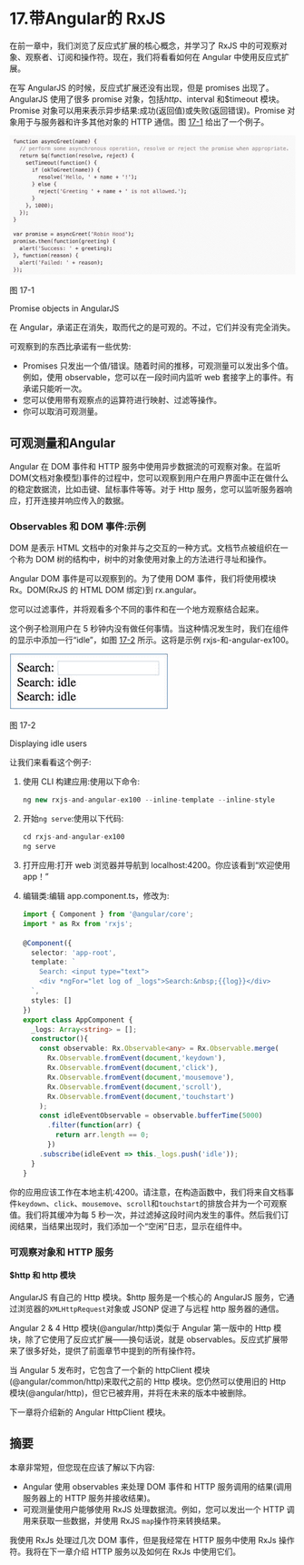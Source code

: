 # 17.带Angular的 RxJS

在前一章中，我们浏览了反应式扩展的核心概念，并学习了 RxJS 中的可观察对象、观察者、订阅和操作符。现在，我们将看看如何在 Angular 中使用反应式扩展。

在写 AngularJS 的时候，反应式扩展还没有出现，但是 promises 出现了。AngularJS 使用了很多 promise 对象，包括$http、$interval 和$timeout 模块。Promise 对象可以用来表示异步结果:成功(返回值)或失败(返回错误)。Promise 对象用于与服务器和许多其他对象的 HTTP 通信。图 [17-1](#Fig1) 给出了一个例子。

![A458962_1_En_17_Fig1_HTML.jpg](img/A458962_1_En_17_Fig1_HTML.jpg)

图 17-1

Promise objects in AngularJS

在 Angular，承诺正在消失，取而代之的是可观的。不过，它们并没有完全消失。

可观察到的东西比承诺有一些优势:

*   Promises 只发出一个值/错误。随着时间的推移，可观测量可以发出多个值。例如，使用 observable，您可以在一段时间内监听 web 套接字上的事件。有承诺只能听一次。
*   您可以使用带有观察点的运算符进行映射、过滤等操作。
*   你可以取消可观测量。

## 可观测量和Angular

Angular 在 DOM 事件和 HTTP 服务中使用异步数据流的可观察对象。在监听 DOM(文档对象模型)事件的过程中，您可以观察到用户在用户界面中正在做什么的稳定数据流，比如击键、鼠标事件等等。对于 Http 服务，您可以监听服务器响应，打开连接并响应传入的数据。

### Observables 和 DOM 事件:示例

DOM 是表示 HTML 文档中的对象并与之交互的一种方式。文档节点被组织在一个称为 DOM 树的结构中，树中的对象使用对象上的方法进行寻址和操作。

Angular DOM 事件是可以观察到的。为了使用 DOM 事件，我们将使用模块 Rx。DOM(RxJS 的 HTML DOM 绑定)到 rx.angular。

您可以过滤事件，并将观看多个不同的事件和在一个地方观察结合起来。

这个例子检测用户在 5 秒钟内没有做任何事情。当这种情况发生时，我们在组件的显示中添加一行“idle”，如图 [17-2](#Fig2) 所示。这将是示例 rxjs-和-angular-ex100。

![A458962_1_En_17_Fig2_HTML.jpg](img/A458962_1_En_17_Fig2_HTML.jpg)

图 17-2

Displaying idle users

让我们来看看这个例子:

1.  使用 CLI 构建应用:使用以下命令:

    ```ts
    ng new rxjs-and-angular-ex100 --inline-template --inline-style

    ```

2.  开始`ng serve`:使用以下代码:

    ```ts
    cd rxjs-and-angular-ex100
    ng serve

    ```

3.  打开应用:打开 web 浏览器并导航到 localhost:4200。你应该看到“欢迎使用 app！”
4.  编辑类:编辑 app.component.ts，修改为:

    ```ts
    import { Component } from '@angular/core';
    import * as Rx from 'rxjs';

    @Component({
      selector: 'app-root',
      template: `
        Search: <input type="text">
        <div *ngFor="let log of _logs">Search:&nbsp;{{log}}</div>
      `,
      styles: []
    })
    export class AppComponent {
      _logs: Array<string> = [];
      constructor(){
        const observable: Rx.Observable<any> = Rx.Observable.merge(
          Rx.Observable.fromEvent(document,'keydown'),
          Rx.Observable.fromEvent(document,'click'),
          Rx.Observable.fromEvent(document,'mousemove'),
          Rx.Observable.fromEvent(document,'scroll'),
          Rx.Observable.fromEvent(document,'touchstart')
        );
        const idleEventObservable = observable.bufferTime(5000)
          .filter(function(arr) {
            return arr.length == 0;
          })
        .subscribe(idleEvent => this._logs.push('idle'));
      }
    }

    ```

你的应用应该工作在本地主机:4200。请注意，在构造函数中，我们将来自文档事件`keydown`、`click`、`mousemove`、`scroll`和`touchstart`的排放合并为一个可观察值。我们将其缓冲为每 5 秒一次，并过滤掉这段时间内发生的事件。然后我们订阅结果，当结果出现时，我们添加一个“空闲”日志，显示在组件中。

### 可观察对象和 HTTP 服务

#### $http 和 http 模块

AngularJS 有自己的 Http 模块。$http 服务是一个核心的 AngularJS 服务，它通过浏览器的`XMLHttpRequest`对象或 JSONP 促进了与远程 http 服务器的通信。

Angular 2 & 4 Http 模块(@angular/http)类似于 Angular 第一版中的 Http 模块，除了它使用了反应式扩展——换句话说，就是 observables。反应式扩展带来了很多好处，提供了前面章节中提到的所有操作符。

当 Angular 5 发布时，它包含了一个新的 httpClient 模块(@angular/common/http)来取代之前的 Http 模块。您仍然可以使用旧的 Http 模块(@angular/http)，但它已被弃用，并将在未来的版本中被删除。

下一章将介绍新的 Angular HttpClient 模块。

## 摘要

本章非常短，但您现在应该了解以下内容:

*   Angular 使用 observables 来处理 DOM 事件和 HTTP 服务调用的结果(调用服务器上的 HTTP 服务并接收结果)。
*   可观测量使用户能够使用 RxJS 处理数据流。例如，您可以发出一个 HTTP 调用来获取一些数据，并使用 RxJS `map`操作符来转换结果。

我使用 RxJs 处理过几次 DOM 事件，但是我经常在 HTTP 服务中使用 RxJs 操作符。我将在下一章介绍 HTTP 服务以及如何在 RxJs 中使用它们。